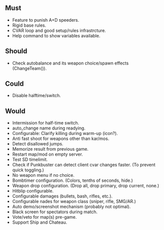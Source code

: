 ## Must

- Feature to punish A+D speeders.
- Rigid base rules.
- CVAR loop and good setup/rules infrastrcture.
- Help command to show variables available.

## Should

- Check autobalance and its weapon choice/spawn effects (ChangeTeam()).

## Could

- Disable halftime/switch.

## Would

- Intermission for half-time switch.
- auto_change name during readying.
- Configurable: Clarify killing during warm-up (icon?).
- Anti fast shoot for weapons other than kar/mos.
- Detect disallowed jumps.
- Memorize result from previous game.
- Restart map/mod on empty server.
- Test SD timelimit.
- Check if Punkbuster can detect client cvar changes faster. (To prevent quick toggling.)
- No weapon menu if no choice.
- Bombtimer configuration. (Colors, tenths of seconds, hide.)
- Weapon drop configuration. (Drop all, drop primary, drop current, none.)
- Hitblip configurable.
- Configurable damages (bullets, bash, rifles, etc.).
- Configurable nades for weapon class (sniper, rifle, SMG/AR.)
- Auto demo/screenshot mechanism (probably not optimal).
- Black screen for spectators during match.
- Vote/veto for map(s) pre-game.
- Support Ship and Chateau.
